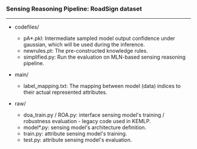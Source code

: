 

### Sensing Reasoning Pipeline: RoadSign dataset

---

+ codefiles/

  + pA*.pkl: Intermediate sampled model output confidence under gaussian, which will be used during the inference.
  + newrules.pt: The pre-constructed knowledge rules.
  + simplified.py: Run the evaluation on MLN-based sensing reasoning pipeline. 

+ main/

  + label_mapping.txt: The mapping between model (data) indices to their actual represented attributes.

+ raw/
  + doa_train.py / ROA.py: interface sensing model's training / robustness evaluation - legacy code used in KEMLP.
  + model*.py: sensing model's architecture definition.
  + train.py: attribute sensing model's training.
  + test.py: attribute sensing model's evaluation.

